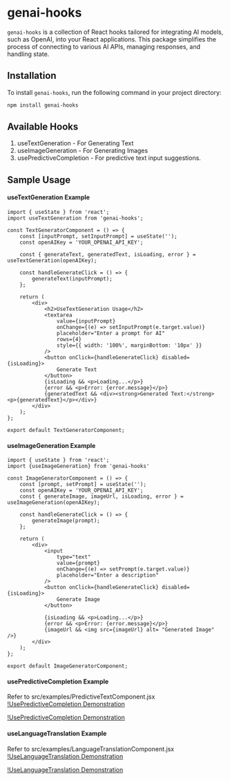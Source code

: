 # genai-hooks

`genai-hooks` is a collection of React hooks tailored for integrating AI models, such as OpenAI, into your React applications. This package simplifies the process of connecting to various AI APIs, managing responses, and handling state.

## Installation

To install `genai-hooks`, run the following command in your project directory:

```bash
npm install genai-hooks
```

## Available Hooks
1. useTextGeneration - For Generating Text
2. useImageGeneration - For Generating Images
3. usePredictiveCompletion - For predictive text input suggestions.

## Sample Usage

#### useTextGeneration Example
```
import { useState } from 'react';
import useTextGeneration from 'genai-hooks';

const TextGeneratorComponent = () => {
    const [inputPrompt, setInputPrompt] = useState('');
    const openAIKey = 'YOUR_OPENAI_API_KEY';

    const { generateText, generatedText, isLoading, error } = useTextGeneration(openAIKey);

    const handleGenerateClick = () => {
        generateText(inputPrompt);
    };

    return (
        <div>
            <h2>UseTextGeneration Usage</h2>
            <textarea
                value={inputPrompt}
                onChange={(e) => setInputPrompt(e.target.value)}
                placeholder="Enter a prompt for AI"
                rows={4}
                style={{ width: '100%', marginBottom: '10px' }}
            />
            <button onClick={handleGenerateClick} disabled={isLoading}>
                Generate Text
            </button>
            {isLoading && <p>Loading...</p>}
            {error && <p>Error: {error.message}</p>}
            {generatedText && <div><strong>Generated Text:</strong> <p>{generatedText}</p></div>}
        </div>
    );
};

export default TextGeneratorComponent;
```


#### useImageGeneration Example
```
import { useState } from 'react';
import {useImageGeneration} from 'genai-hooks'

const ImageGeneratorComponent = () => {
    const [prompt, setPrompt] = useState('');
    const openAIKey = 'YOUR_OPENAI_API_KEY';
    const { generateImage, imageUrl, isLoading, error } = useImageGeneration(openAIKey);

    const handleGenerateClick = () => {
        generateImage(prompt);
    };

    return (
        <div>
            <input 
                type="text" 
                value={prompt} 
                onChange={(e) => setPrompt(e.target.value)}
                placeholder="Enter a description"
            />
            <button onClick={handleGenerateClick} disabled={isLoading}>
                Generate Image
            </button>

            {isLoading && <p>Loading...</p>}
            {error && <p>Error: {error.message}</p>}
            {imageUrl && <img src={imageUrl} alt= "Generated Image" />}
        </div>
    );
};

export default ImageGeneratorComponent;
```


#### usePredictiveCompletion Example
Refer to src/examples/PredictiveTextComponent.jsx
[!UsePredictiveCompletion Demonstration](/resources/example-usePredictiveCompletion.png)

[!UsePredictiveCompletion Demonstration](https://raw.githubusercontent.com/josharsh/ai-hooks/main/resources/example-usePredictiveCompletion.png)



#### useLanguageTranslation Example
Refer to src/examples/LanguageTranslationComponent.jsx
[!UseLanguageTranslation Demonstration](/resources/example-useLanguageTranslation.png)

[!UseLanguageTranslation Demonstration](https://raw.githubusercontent.com/josharsh/ai-hooks/main/resources/example-useLanguageTranslation.png)